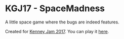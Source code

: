 # KGJ17 - SpaceMadness
A little space game where the bugs are indeed features. 

Created for [Kenney Jam 2017](https://itch.io/jam/kenney-jam-2017/rate/171182). You can play it [here](https://acoto87.itch.io/space-madness).
